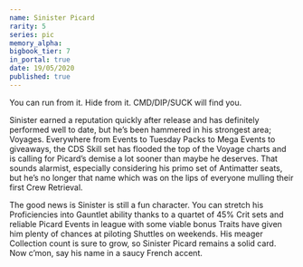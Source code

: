 ```yaml
---
name: Sinister Picard
rarity: 5
series: pic
memory_alpha:
bigbook_tier: 7
in_portal: true
date: 19/05/2020
published: true
---
```


You can run from it. Hide from it. CMD/DIP/SUCK will find you.

Sinister earned a reputation quickly after release and has definitely performed well to date, but he’s been hammered in his strongest area; Voyages. Everywhere from Events to Tuesday Packs to Mega Events to giveaways, the CDS Skill set has flooded the top of the Voyage charts and is calling for Picard’s demise a lot sooner than maybe he deserves. That sounds alarmist, especially considering his primo set of Antimatter seats, but he’s no longer that name which was on the lips of everyone mulling their first Crew Retrieval.

The good news is Sinister is still a fun character. You can stretch his Proficiencies into Gauntlet ability thanks to a quartet of 45% Crit sets and reliable Picard Events in league with some viable bonus Traits have given him plenty of chances at piloting Shuttles on weekends. His meager Collection count is sure to grow, so Sinister Picard remains a solid card. Now c’mon, say his name in a saucy French accent.
